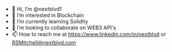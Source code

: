 - 👋 Hi, I’m @nextblvd1
- 👀 I’m interested in Blockchain
- 🌱 I’m currently learning Solidity
- 💞️ I’m looking to collaborate on WEB3 API's
- 📫 How to reach me at https://www.linkedin.com/in/nextblvd or RSMitchell@nextblvd.com

<!---
nextblvd1/nextblvd1 is a ✨ special ✨ repository because its `README.md` (this file) appears on your GitHub profile.
You can click the Preview link to take a look at your changes.
--->
